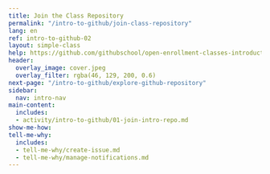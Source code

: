 ```yaml
---
title: Join the Class Repository
permalink: "/intro-to-github/join-class-repository"
lang: en
ref: intro-to-github-02
layout: simple-class
help: https://github.com/githubschool/open-enrollment-classes-introduction-to-github/issues/new?title=I%20need%20help&body=Describe%20what%20you%20need%20help%20with%20here.&labels=Help%20Wanted
header:
  overlay_image: cover.jpeg
  overlay_filter: rgba(46, 129, 200, 0.6)
next-page: "/intro-to-github/explore-github-repository"
sidebar:
  nav: intro-nav
main-content:
  includes:
  - activity/intro-to-github/01-join-intro-repo.md
show-me-how: 
tell-me-why:
  includes:
  - tell-me-why/create-issue.md
  - tell-me-why/manage-notifications.md
---
```


